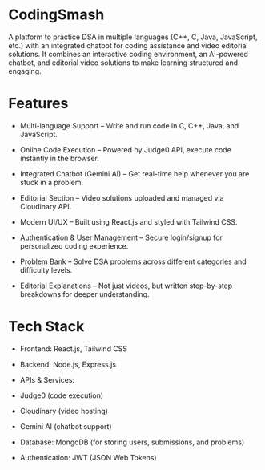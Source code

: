 # CodingSmash
A platform to practice DSA in multiple languages (C++, C, Java, JavaScript, etc.) with an integrated chatbot for coding assistance and video editorial solutions.
It combines an interactive coding environment, an AI-powered chatbot, and editorial video solutions to make learning structured and engaging.



    
 # Features

- Multi-language Support – Write and run code in C, C++, Java, and JavaScript.

- Online Code Execution – Powered by Judge0 API, execute code instantly in the browser.

- Integrated Chatbot (Gemini AI) – Get real-time help whenever you are stuck in a problem.

- Editorial Section – Video solutions uploaded and managed via Cloudinary API.

- Modern UI/UX – Built using React.js and styled with Tailwind CSS.

- Authentication & User Management – Secure login/signup for personalized coding experience.

- Problem Bank – Solve DSA problems across different categories and difficulty levels.

- Editorial Explanations – Not just videos, but written step-by-step breakdowns for deeper understanding.







 # Tech Stack

- Frontend: React.js, Tailwind CSS

- Backend: Node.js, Express.js

- APIs & Services:

- Judge0 (code execution)

- Cloudinary (video hosting)

- Gemini AI (chatbot support)

- Database: MongoDB (for storing users, submissions, and problems)

- Authentication: JWT (JSON Web Tokens)


